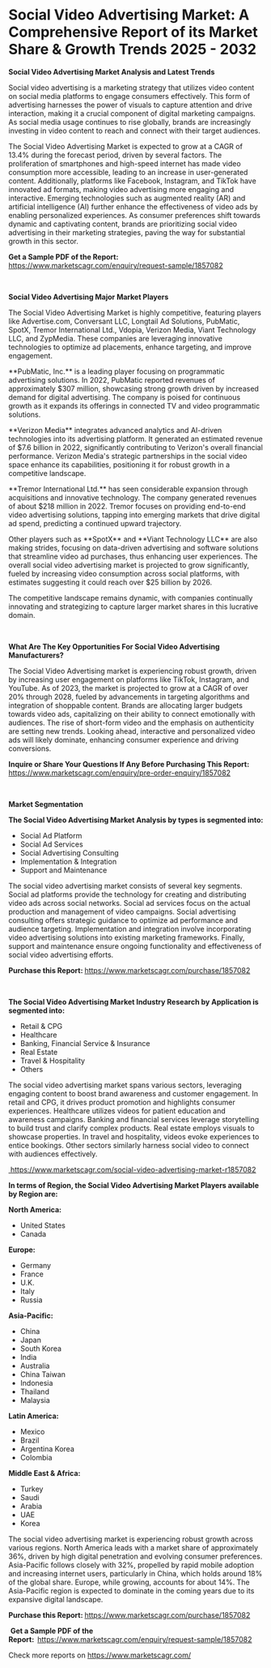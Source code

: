 <p><h1>Social Video Advertising Market: A Comprehensive Report of its Market Share & Growth Trends 2025 - 2032</h1></p><p><strong>Social Video Advertising Market Analysis and Latest Trends</strong></p>
<p><p>Social video advertising is a marketing strategy that utilizes video content on social media platforms to engage consumers effectively. This form of advertising harnesses the power of visuals to capture attention and drive interaction, making it a crucial component of digital marketing campaigns. As social media usage continues to rise globally, brands are increasingly investing in video content to reach and connect with their target audiences.</p><p>The Social Video Advertising Market is expected to grow at a CAGR of 13.4% during the forecast period, driven by several factors. The proliferation of smartphones and high-speed internet has made video consumption more accessible, leading to an increase in user-generated content. Additionally, platforms like Facebook, Instagram, and TikTok have innovated ad formats, making video advertising more engaging and interactive. Emerging technologies such as augmented reality (AR) and artificial intelligence (AI) further enhance the effectiveness of video ads by enabling personalized experiences. As consumer preferences shift towards dynamic and captivating content, brands are prioritizing social video advertising in their marketing strategies, paving the way for substantial growth in this sector.</p></p>
<p><strong>Get a Sample PDF of the Report:&nbsp;</strong> <a href="https://www.marketscagr.com/enquiry/request-sample/1857082?utm_campaign=2460&utm_medium=2&utm_source=Github&utm_content=ia&utm_term=10032025&utm_id=social-video-advertising">https://www.marketscagr.com/enquiry/request-sample/1857082</a></p>
<p>&nbsp;</p>
<p><strong>Social Video Advertising Major Market Players</strong></p>
<p><p>The Social Video Advertising Market is highly competitive, featuring players like Advertise.com, Conversant LLC, Longtail Ad Solutions, PubMatic, SpotX, Tremor International Ltd., Vdopia, Verizon Media, Viant Technology LLC, and ZypMedia. These companies are leveraging innovative technologies to optimize ad placements, enhance targeting, and improve engagement.</p><p>**PubMatic, Inc.** is a leading player focusing on programmatic advertising solutions. In 2022, PubMatic reported revenues of approximately $307 million, showcasing strong growth driven by increased demand for digital advertising. The company is poised for continuous growth as it expands its offerings in connected TV and video programmatic solutions.</p><p>**Verizon Media** integrates advanced analytics and AI-driven technologies into its advertising platform. It generated an estimated revenue of $7.6 billion in 2022, significantly contributing to Verizon's overall financial performance. Verizon Media's strategic partnerships in the social video space enhance its capabilities, positioning it for robust growth in a competitive landscape.</p><p>**Tremor International Ltd.** has seen considerable expansion through acquisitions and innovative technology. The company generated revenues of about $218 million in 2022. Tremor focuses on providing end-to-end video advertising solutions, tapping into emerging markets that drive digital ad spend, predicting a continued upward trajectory.</p><p>Other players such as **SpotX** and **Viant Technology LLC** are also making strides, focusing on data-driven advertising and software solutions that streamline video ad purchases, thus enhancing user experiences. The overall social video advertising market is projected to grow significantly, fueled by increasing video consumption across social platforms, with estimates suggesting it could reach over $25 billion by 2026.</p><p>The competitive landscape remains dynamic, with companies continually innovating and strategizing to capture larger market shares in this lucrative domain.</p></p>
<p>&nbsp;</p>
<p><strong>What Are The Key Opportunities For Social Video Advertising Manufacturers?</strong></p>
<p><p>The Social Video Advertising market is experiencing robust growth, driven by increasing user engagement on platforms like TikTok, Instagram, and YouTube. As of 2023, the market is projected to grow at a CAGR of over 20% through 2028, fueled by advancements in targeting algorithms and integration of shoppable content. Brands are allocating larger budgets towards video ads, capitalizing on their ability to connect emotionally with audiences. The rise of short-form video and the emphasis on authenticity are setting new trends. Looking ahead, interactive and personalized video ads will likely dominate, enhancing consumer experience and driving conversions.</p></p>
<p><strong>Inquire or Share Your Questions If Any Before Purchasing This Report:</strong> <a href="https://www.marketscagr.com/enquiry/pre-order-enquiry/1857082?utm_campaign=2460&utm_medium=2&utm_source=Github&utm_content=ia&utm_term=10032025&utm_id=social-video-advertising">https://www.marketscagr.com/enquiry/pre-order-enquiry/1857082</a></p>
<p>&nbsp;</p>
<p><strong>Market Segmentation</strong></p>
<p><strong>The Social Video Advertising Market Analysis by types is segmented into:</strong></p>
<p><ul><li>Social Ad Platform</li><li>Social Ad Services</li><li>Social Advertising Consulting</li><li>Implementation & Integration</li><li>Support and Maintenance</li></ul></p>
<p><p>The social video advertising market consists of several key segments. Social ad platforms provide the technology for creating and distributing video ads across social networks. Social ad services focus on the actual production and management of video campaigns. Social advertising consulting offers strategic guidance to optimize ad performance and audience targeting. Implementation and integration involve incorporating video advertising solutions into existing marketing frameworks. Finally, support and maintenance ensure ongoing functionality and effectiveness of social video advertising efforts.</p></p>
<p><strong>Purchase this Report:&nbsp;</strong><a href="https://www.marketscagr.com/purchase/1857082?utm_campaign=2460&utm_medium=2&utm_source=Github&utm_content=ia&utm_term=10032025&utm_id=social-video-advertising">https://www.marketscagr.com/purchase/1857082</a></p>
<p>&nbsp;</p>
<p><strong>The Social Video Advertising Market Industry Research by Application is segmented into:</strong></p>
<p><ul><li>Retail & CPG</li><li>Healthcare</li><li>Banking, Financial Service & Insurance</li><li>Real Estate</li><li>Travel & Hospitality</li><li>Others</li></ul></p>
<p><p>The social video advertising market spans various sectors, leveraging engaging content to boost brand awareness and customer engagement. In retail and CPG, it drives product promotion and highlights consumer experiences. Healthcare utilizes videos for patient education and awareness campaigns. Banking and financial services leverage storytelling to build trust and clarify complex products. Real estate employs visuals to showcase properties. In travel and hospitality, videos evoke experiences to entice bookings. Other sectors similarly harness social video to connect with audiences effectively.</p></p>
<p><a href="https://www.marketscagr.com/social-video-advertising-market-r1857082?utm_campaign=2460&utm_medium=2&utm_source=Github&utm_content=ia&utm_term=10032025&utm_id=social-video-advertising">&nbsp;https://www.marketscagr.com/social-video-advertising-market-r1857082</a></p>
<p><strong>In terms of Region, the Social Video Advertising Market Players available by Region are:</strong></p>
<p>
    <p> <strong> North America: </strong>
        <ul>
            <li>United States</li>
            <li>Canada</li>
        </ul>
        </p> 
    <p> <strong> Europe: </strong>
        <ul>
            <li>Germany</li>
            <li>France</li>
            <li>U.K.</li>
            <li>Italy</li>
            <li>Russia</li>
        </ul>
        </p> 
    <p> <strong> Asia-Pacific: </strong>
        <ul>
            <li>China</li>
            <li>Japan</li>
            <li>South Korea</li>
            <li>India</li>
            <li>Australia</li>
            <li>China Taiwan</li>
            <li>Indonesia</li>
            <li>Thailand</li>
            <li>Malaysia</li>
        </ul>
        </p> 
    <p> <strong> Latin America: </strong>
        <ul>
            <li>Mexico</li>
            <li>Brazil</li>
            <li>Argentina Korea</li>
            <li>Colombia</li>
        </ul>
        </p> 
    <p> <strong> Middle East & Africa: </strong>
        <ul>
            <li>Turkey</li>
            <li>Saudi</li>
            <li>Arabia</li>
            <li>UAE</li>
            <li>Korea</li>
        </ul>
    </p>
    </p>
<p><p>The social video advertising market is experiencing robust growth across various regions. North America leads with a market share of approximately 36%, driven by high digital penetration and evolving consumer preferences. Asia-Pacific follows closely with 32%, propelled by rapid mobile adoption and increasing internet users, particularly in China, which holds around 18% of the global share. Europe, while growing, accounts for about 14%. The Asia-Pacific region is expected to dominate in the coming years due to its expansive digital landscape.</p></p>
<p><strong>Purchase this Report: </strong><a href="https://www.marketscagr.com/purchase/1857082?utm_campaign=2460&utm_medium=2&utm_source=Github&utm_content=ia&utm_term=10032025&utm_id=social-video-advertising">https://www.marketscagr.com/purchase/1857082</a></p>
<p>&nbsp;<strong>Get a Sample PDF of the Report:&nbsp;&nbsp;</strong><a href="https://www.marketscagr.com/enquiry/request-sample/1857082?utm_campaign=2460&utm_medium=2&utm_source=Github&utm_content=ia&utm_term=10032025&utm_id=social-video-advertising">https://www.marketscagr.com/enquiry/request-sample/1857082</a></p>
<p><strong></strong></p>
<p>Check more reports on <a href="https://www.marketscagr.com/?utm_campaign=2460&utm_medium=2&utm_source=Github&utm_content=ia&utm_term=10032025&utm_id=social-video-advertising">https://www.marketscagr.com/</a></p>